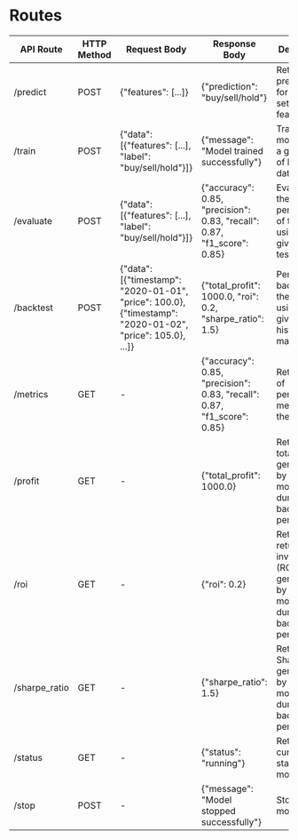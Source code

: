 # Routes

| API Route | HTTP Method | Request Body | Response Body | Description |
| --------- | ----------- | ------------ | ------------- | ----------- |
| /predict | POST | {"features": [...]} | {"prediction": "buy/sell/hold"} | Returns a prediction for a given set of input features. |
| /train | POST | {"data": [{"features": [...], "label": "buy/sell/hold"}]} | {"message": "Model trained successfully"} | Trains the model using a given set of labeled data. |
| /evaluate | POST | {"data": [{"features": [...], "label": "buy/sell/hold"}]} | {"accuracy": 0.85, "precision": 0.83, "recall": 0.87, "f1_score": 0.85} | Evaluates the performance of the model using a given set of test data. |
| /backtest | POST | {"data": [{"timestamp": "2020-01-01", "price": 100.0}, {"timestamp": "2020-01-02", "price": 105.0}, ...]} | {"total_profit": 1000.0, "roi": 0.2, "sharpe_ratio": 1.5} | Performs a backtest of the model using a given set of historical market data. |
| /metrics | GET | - | {"accuracy": 0.85, "precision": 0.83, "recall": 0.87, "f1_score": 0.85} | Returns a list of performance metrics for the model. |
| /profit | GET | - | {"total_profit": 1000.0} | Returns the total profit generated by the model during the backtesting period. |
| /roi | GET | - | {"roi": 0.2} | Returns the return on investment (ROI) generated by the model during the backtesting period. |
| /sharpe_ratio | GET | - | {"sharpe_ratio": 1.5} | Returns the Sharpe ratio generated by the model during the backtesting period. |
| /status | GET | - | {"status": "running"} | Returns the current status of the model. |
| /stop | POST | - | {"message": "Model stopped successfully"} | Stops the model. |
